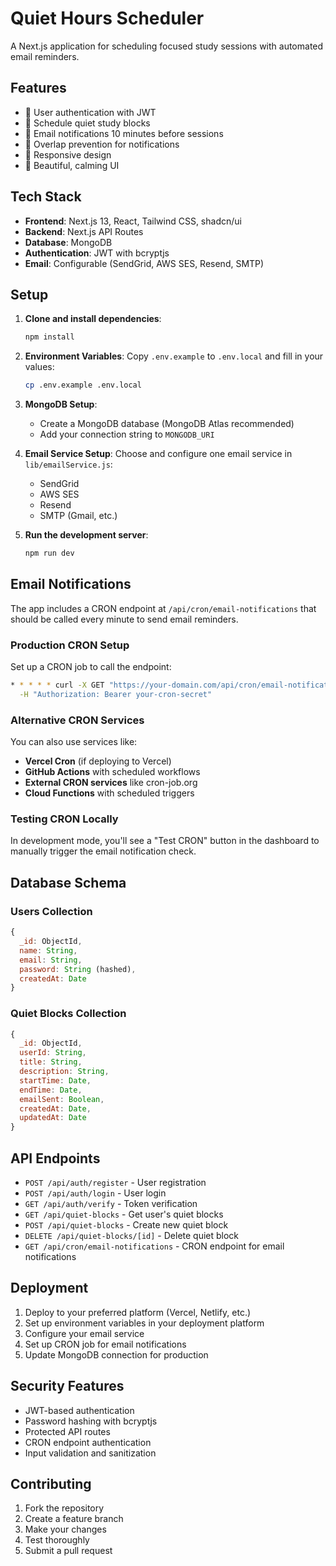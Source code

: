 # Quiet Hours Scheduler

A Next.js application for scheduling focused study sessions with automated email reminders.

## Features

- 🔐 User authentication with JWT
- 📅 Schedule quiet study blocks
- 📧 Email notifications 10 minutes before sessions
- 🚫 Overlap prevention for notifications
- 📱 Responsive design
- 🎨 Beautiful, calming UI

## Tech Stack

- **Frontend**: Next.js 13, React, Tailwind CSS, shadcn/ui
- **Backend**: Next.js API Routes
- **Database**: MongoDB
- **Authentication**: JWT with bcryptjs
- **Email**: Configurable (SendGrid, AWS SES, Resend, SMTP)

## Setup

1. **Clone and install dependencies**:
   ```bash
   npm install
   ```

2. **Environment Variables**:
   Copy `.env.example` to `.env.local` and fill in your values:
   ```bash
   cp .env.example .env.local
   ```

3. **MongoDB Setup**:
   - Create a MongoDB database (MongoDB Atlas recommended)
   - Add your connection string to `MONGODB_URI`

4. **Email Service Setup**:
   Choose and configure one email service in `lib/emailService.js`:
   - SendGrid
   - AWS SES
   - Resend
   - SMTP (Gmail, etc.)

5. **Run the development server**:
   ```bash
   npm run dev
   ```

## Email Notifications

The app includes a CRON endpoint at `/api/cron/email-notifications` that should be called every minute to send email reminders.

### Production CRON Setup

Set up a CRON job to call the endpoint:

```bash
* * * * * curl -X GET "https://your-domain.com/api/cron/email-notifications" \
  -H "Authorization: Bearer your-cron-secret"
```

### Alternative CRON Services

You can also use services like:
- **Vercel Cron** (if deploying to Vercel)
- **GitHub Actions** with scheduled workflows
- **External CRON services** like cron-job.org
- **Cloud Functions** with scheduled triggers

### Testing CRON Locally

In development mode, you'll see a "Test CRON" button in the dashboard to manually trigger the email notification check.

## Database Schema

### Users Collection
```javascript
{
  _id: ObjectId,
  name: String,
  email: String,
  password: String (hashed),
  createdAt: Date
}
```

### Quiet Blocks Collection
```javascript
{
  _id: ObjectId,
  userId: String,
  title: String,
  description: String,
  startTime: Date,
  endTime: Date,
  emailSent: Boolean,
  createdAt: Date,
  updatedAt: Date
}
```

## API Endpoints

- `POST /api/auth/register` - User registration
- `POST /api/auth/login` - User login
- `GET /api/auth/verify` - Token verification
- `GET /api/quiet-blocks` - Get user's quiet blocks
- `POST /api/quiet-blocks` - Create new quiet block
- `DELETE /api/quiet-blocks/[id]` - Delete quiet block
- `GET /api/cron/email-notifications` - CRON endpoint for email notifications

## Deployment

1. Deploy to your preferred platform (Vercel, Netlify, etc.)
2. Set up environment variables in your deployment platform
3. Configure your email service
4. Set up CRON job for email notifications
5. Update MongoDB connection for production

## Security Features

- JWT-based authentication
- Password hashing with bcryptjs
- Protected API routes
- CRON endpoint authentication
- Input validation and sanitization

## Contributing

1. Fork the repository
2. Create a feature branch
3. Make your changes
4. Test thoroughly
5. Submit a pull request

